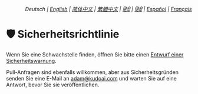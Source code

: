 <div align="right">
    <h6>
        <picture>
            <source type="image/svg+xml" media="(prefers-color-scheme: dark)" srcset="https://media.js-utils.org/images/icons/earth/white/icon32.svg?7c33be0">
            <img height=14 src="https://media.js-utils.org/images/icons/earth/black/icon32.svg?7c33be0">
        </picture>
        &nbsp;Deutsch |
        <a href="../SECURITY.md">English</a> |
        <a href="../zh-cn/SECURITY.md">简体中文</a> |
        <a href="../zh-tw/SECURITY.md">繁體中文</a> |
        <a href="../hi/SECURITY.md">हिंदी</a> |
        <a href="../bn/SECURITY.md">हिंदी</a> |
        <a href="../es/SECURITY.md">Español</a> |
        <a href="../fr/SECURITY.md">Français</a>
    </h6>
</div>

# 🛡️ Sicherheitsrichtlinie

Wenn Sie eine Schwachstelle finden, öffnen Sie bitte einen [Entwurf einer Sicherheitswarnung](https://github.js-utils.org/security/advisories/new).

Pull-Anfragen sind ebenfalls willkommen, aber aus Sicherheitsgründen senden Sie eine E-Mail an <adam@kudoai.com> und warten Sie auf eine Antwort, bevor Sie sie veröffentlichen.
